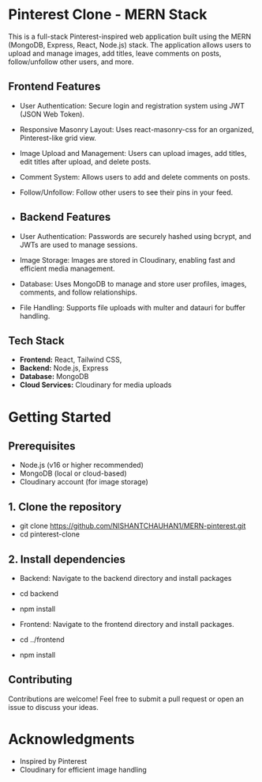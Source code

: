 # Pinterest Clone - MERN Stack

This is a full-stack Pinterest-inspired web application built using the MERN (MongoDB, Express, React, Node.js) stack. The application allows users to upload and manage images, add titles, leave comments on posts, follow/unfollow other users, and more.

## Frontend Features

- User Authentication: Secure login and registration system using JWT (JSON Web Token).
- Responsive Masonry Layout: Uses react-masonry-css for an organized, Pinterest-like grid view.
- Image Upload and Management: Users can upload images, add titles, edit titles after upload, and delete posts.
- Comment System: Allows users to add and delete comments on posts.
- Follow/Unfollow: Follow other users to see their pins in your feed.

- ## Backend Features
- User Authentication: Passwords are securely hashed using bcrypt, and JWTs are used to manage sessions.
- Image Storage: Images are stored in Cloudinary, enabling fast and efficient media management.
- Database: Uses MongoDB to manage and store user profiles, images, comments, and follow relationships.
- File Handling: Supports file uploads with multer and datauri for buffer handling.

## Tech Stack

- **Frontend:** React, Tailwind CSS, 
- **Backend:** Node.js, Express
- **Database:**  MongoDB
- **Cloud Services:** Cloudinary for media uploads

# Getting Started
## Prerequisites

- Node.js (v16 or higher recommended)
- MongoDB (local or cloud-based)
- Cloudinary account (for image storage)

## 1. Clone the repository
- git clone https://github.com/NISHANTCHAUHAN1/MERN-pinterest.git
- cd pinterest-clone

## 2. Install dependencies
- Backend: Navigate to the backend directory and install packages
- cd backend
- npm install

- Frontend: Navigate to the frontend directory and install packages.
- cd ../frontend
- npm install


## Contributing
Contributions are welcome! Feel free to submit a pull request or open an issue to discuss your ideas.

# Acknowledgments

- Inspired by Pinterest
- Cloudinary for efficient image handling



